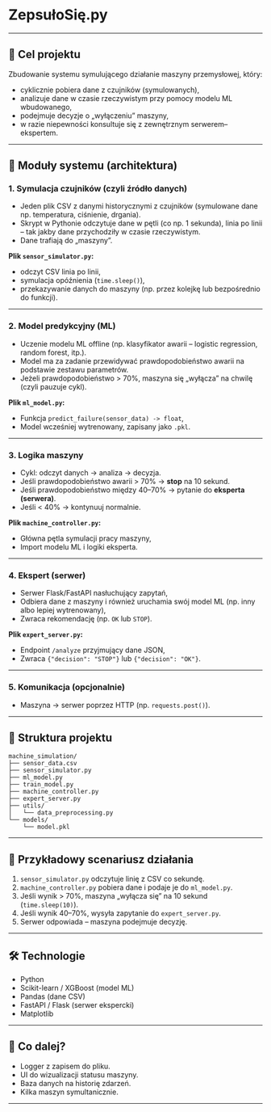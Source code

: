 # ZepsułoSię.py

---

## 🧠 **Cel projektu**

Zbudowanie systemu symulującego działanie maszyny przemysłowej, który:

* cyklicznie pobiera dane z czujników (symulowanych),
* analizuje dane w czasie rzeczywistym przy pomocy modelu ML wbudowanego,
* podejmuje decyzje o „wyłączeniu” maszyny,
* w razie niepewności konsultuje się z zewnętrznym serwerem–ekspertem.

---

## 🧩 **Moduły systemu (architektura)**

### 1. **Symulacja czujników (czyli źródło danych)**

* Jeden plik CSV z danymi historycznymi z czujników (symulowane dane np. temperatura, ciśnienie, drgania).
* Skrypt w Pythonie odczytuje dane w pętli (co np. 1 sekunda), linia po linii – tak jakby dane przychodziły w czasie rzeczywistym.
* Dane trafiają do „maszyny”.

**Plik ************`sensor_simulator.py`************:**

* odczyt CSV linia po linii,
* symulacja opóźnienia (`time.sleep()`),
* przekazywanie danych do maszyny (np. przez kolejkę lub bezpośrednio do funkcji).

---

### 2. **Model predykcyjny (ML)**

* Uczenie modelu ML offline (np. klasyfikator awarii – logistic regression, random forest, itp.).
* Model ma za zadanie przewidywać prawdopodobieństwo awarii na podstawie zestawu parametrów.
* Jeżeli prawdopodobieństwo > 70%, maszyna się „wyłącza” na chwilę (czyli pauzuje cykl).

**Plik ************`ml_model.py`************:**

* Funkcja `predict_failure(sensor_data) -> float`,
* Model wcześniej wytrenowany, zapisany jako `.pkl`.

---

### 3. **Logika maszyny**

* Cykl: odczyt danych → analiza → decyzja.
* Jeśli prawdopodobieństwo awarii > 70% → **stop** na 10 sekund.
* Jeśli prawdopodobieństwo między 40–70% → pytanie do **eksperta (serwera)**.
* Jeśli < 40% → kontynuuj normalnie.

**Plik ************`machine_controller.py`************:**

* Główna pętla symulacji pracy maszyny,
* Import modelu ML i logiki eksperta.

---

### 4. **Ekspert (serwer)**

* Serwer Flask/FastAPI nasłuchujący zapytań,
* Odbiera dane z maszyny i również uruchamia swój model ML (np. inny albo lepiej wytrenowany),
* Zwraca rekomendację (np. `OK` lub `STOP`).

**Plik ************`expert_server.py`************:**

* Endpoint `/analyze` przyjmujący dane JSON,
* Zwraca `{"decision": "STOP"}` lub `{"decision": "OK"}`.

---

### 5. **Komunikacja (opcjonalnie)**

* Maszyna → serwer poprzez HTTP (np. `requests.post()`).

---

## 📂 **Struktura projektu**

```
machine_simulation/
├── sensor_data.csv
├── sensor_simulator.py
├── ml_model.py
├── train_model.py
├── machine_controller.py
├── expert_server.py
├── utils/
│   └── data_preprocessing.py
└── models/
    └── model.pkl
```

---

## 📌 **Przykładowy scenariusz działania**

1. `sensor_simulator.py` odczytuje linię z CSV co sekundę.
2. `machine_controller.py` pobiera dane i podaje je do `ml_model.py`.
3. Jeśli wynik > 70%, maszyna „wyłącza się” na 10 sekund (`time.sleep(10)`).
4. Jeśli wynik 40–70%, wysyła zapytanie do `expert_server.py`.
5. Serwer odpowiada – maszyna podejmuje decyzję.

---

## 🛠️ **Technologie**

* Python 
* Scikit-learn / XGBoost (model ML)
* Pandas (dane CSV)
* FastAPI / Flask (serwer ekspercki)
* Matplotlib 

---

## 🔮 Co dalej?

* Logger z zapisem do pliku.
* UI do wizualizacji statusu maszyny.
* Baza danych na historię zdarzeń.
* Kilka maszyn symultanicznie.

---

